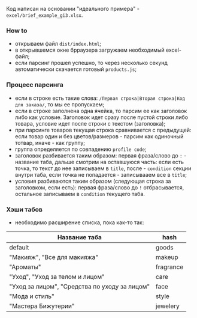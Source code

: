 Код написан на основании "идеального примера" - ```excel/brief_example_gi3.xlsx```.

### How to
* открываем файл ```dist/index.html```;
* в открывшемся окне брраузера загружаем необходимый excel-файл;
* если парсинг прошел успешно, то через несколько секунд автоматически скачается готовый ```products.js```;

### Процесс парсинга
* если в строке есть такие слова: ```/Первая строка|Вторая строка|Код для заказа/```, то мы ее пропускаем;
* если в строке заполнена одна ячейка, то парсим ее как заголовок либо как условие. Заголовок идет сразу после пустой строки либо товара, условие идет после строки с текстом (заголовка);
* при парсинге товаров текущая строка сравнивается с предыдущей: если товар один и без цветов/размеров - парсим как одиночный тотвар, иначе - как группу;
* группа определяется по совпадению ```profile code```;
* заголовок разбивается таким образом: первая фраза/слово до ```:``` - название таба, дальше смотрим на оставшуюся часть: если есть точка, то текст до нее записываем в ```title```, после - ```condition``` секции внутри таба, если точка не попадается - записывааем все в ```title```;
* условия разбиваются таким образом (следующая строка за заголовком, если есть):  первая фраза/слово до ```!``` отбрасывается, остальное записываем в ```condition``` текущего таба.

### Хэши табов
* необходимо расширение списка, пока как-то так:

Название таба | hash
------------- | ----
default | goods
"Макияж", "Все для макияжа" | makeup
"Ароматы" | fragrance
"Уход", "Уход за телом и лицом" | care
"Уход за лицом", "Средства по уходу за лицом" | face
"Мода и стиль" | style
"Мастера Бижутерии" | jewelery
